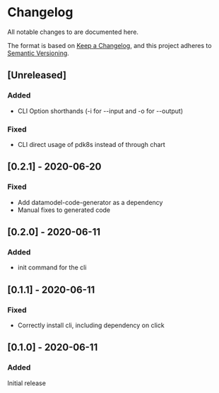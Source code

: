 # Changelog
All notable changes to are documented here.

The format is based on [Keep a Changelog](https://keepachangelog.com/en/1.0.0/),
and this project adheres to [Semantic Versioning](https://semver.org/spec/v2.0.0.html).

## [Unreleased]
### Added

 * CLI Option shorthands (-i for --input and -o for --output)

### Fixed
 
 * CLI direct usage of pdk8s instead of through chart


## [0.2.1] - 2020-06-20
### Fixed

 * Add datamodel-code-generator as a dependency
 * Manual fixes to generated code


## [0.2.0] - 2020-06-11
### Added

 * init command for the cli


## [0.1.1] - 2020-06-11
### Fixed

 * Correctly install cli, including dependency on click


## [0.1.0] - 2020-06-11
### Added
Initial release